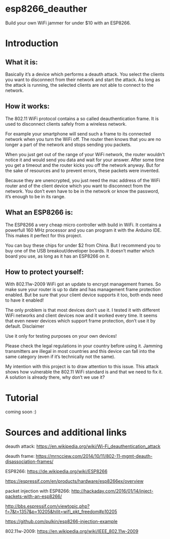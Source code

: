 # esp8266_deauther
Build your own WiFi jammer for under $10 with an ESP8266.

# Introduction
## What it is:

Basically it’s a device which performs a deauth attack.
You select the clients you want to disconnect from their network and start the attack. As long as the attack is running, the
selected clients are not able to connect to the network.

## How it works:

The 802.11 WiFi protocol contains a so called deauthentication frame. It is used to disconnect clients safely from a wireless
network.

For example your smartphone will send such a frame to its connected network when you turn the WiFi off. The router then knows that
you are no longer a part of the network and stops sending you packets.

When you just get out of the range of your WiFi network, the router wouldn’t notice it and would send you data and wait for your
answer. After some time you get a timeout and the router kicks you off the network anyway. But for the sake of resources and to
prevent errors, these packets were invented.

Because they are unencrypted, you just need the mac address of the WiFi router and of the client device which you want to
disconnect from the network. You don’t even have to be in the network or know the password, it’s enough to be in its range.

## What an ESP8266 is:

The ESP8266 a very cheap micro controller with build in WiFi. It contains a powerfull 160 MHz processor and you can program it
with the Arduino IDE. This makes it perfect for this project.

You can buy these chips for under $2 from China. But I recommend you to buy one of the USB breakout/developer boards. 
It doesn’t matter which board you use, as long as it has an ESP8266 on it.

## How to protect yourself:

With 802.11w-2009 WiFi got an update to encrypt management frames.
So make sure your router is up to date and has management frame protection enabled. But be sure that your client device
supports it too, both ends need to have it enabled!

The only problem is that most devices don’t use it. I tested it with different WiFi networks and client devices now 
and it worked every time. It seems that even newer devices which support frame protection, don’t use it by default.
Disclaimer

Use it only for testing purposes on your own devices!

Please check the legal regulations in your country before using it. Jamming transmitters are illegal in most countries 
and this device can fall into the same category (even if it’s technically not the same).

My intention with this project is to draw attention to this issue. 
This attack shows how vulnerable the 802.11 WiFi standard is and that we need to fix it.
A solution is already there, why don’t we use it?

# Tutorial

coming soon :)

# Sources and additional links

deauth attack: https://en.wikipedia.org/wiki/Wi-Fi_deauthentication_attack

deauth frame: https://mrncciew.com/2014/10/11/802-11-mgmt-deauth-disassociation-frames/

ESP8266: https://de.wikipedia.org/wiki/ESP8266

https://espressif.com/en/products/hardware/esp8266ex/overview

packet injection with ESP8266: http://hackaday.com/2016/01/14/inject-packets-with-an-esp8266/

http://bbs.espressif.com/viewtopic.php?f=7&t=1357&p=10205&hilit=wifi_pkt_freedom#p10205

https://github.com/pulkin/esp8266-injection-example

802.11w-2009: https://en.wikipedia.org/wiki/IEEE_802.11w-2009

